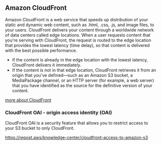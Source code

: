 ##  Amazon CloudFront

Amazon CloudFront is a web service that speeds up distribution of your static and dynamic web content, such as .html, .css, .js, and image files, to your users. CloudFront delivers your content through a worldwide network of data centers called edge locations. When a user requests content that you're serving with CloudFront, the request is routed to the edge location that provides the lowest latency (time delay), so that content is delivered with the best possible performance.

- If the content is already in the edge location with the lowest latency, CloudFront delivers it immediately.
- If the content is not in that edge location, CloudFront retrieves it from an origin that you've defined—such as an Amazon S3 bucket, a MediaPackage channel, or an HTTP server (for example, a web server) that you have identified as the source for the definitive version of your content.

[more about CloudFront](https://docs.aws.amazon.com/AmazonCloudFront/latest/DeveloperGuide/Introduction.html)

### CloudFront OAI - origin access identity (OAI)

CloudFront OAI is a security feature that allows you to restrict access to your S3 bucket to only CloudFront.

https://repost.aws/knowledge-center/cloudfront-access-to-amazon-s3
